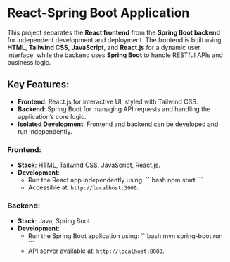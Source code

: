 
# React-Spring Boot Application

This project separates the **React frontend** from the **Spring Boot backend** for independent development and deployment. The frontend is built using **HTML**, **Tailwind CSS**, **JavaScript**, and **React.js** for a dynamic user interface, while the backend uses **Spring Boot** to handle RESTful APIs and business logic.

## Key Features:
- **Frontend**: React.js for interactive UI, styled with Tailwind CSS.
- **Backend**: Spring Boot for managing API requests and handling the application’s core logic.
- **Isolated Development**: Frontend and backend can be developed and run independently.

### Frontend:
- **Stack**: HTML, Tailwind CSS, JavaScript, React.js.
- **Development**:
  - Run the React app independently using:
    \`\`\`bash
    npm start
    \`\`\`
  - Accessible at: `http://localhost:3000`.

### Backend:
- **Stack**: Java, Spring Boot.
- **Development**:
  - Run the Spring Boot application using:
    \`\`\`bash
    mvn spring-boot:run
    \`\`\`
  - API server available at: `http://localhost:8080`.

